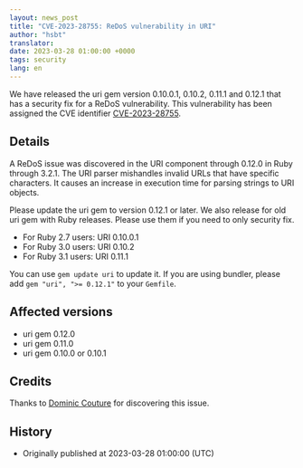 ```yaml
---
layout: news_post
title: "CVE-2023-28755: ReDoS vulnerability in URI"
author: "hsbt"
translator:
date: 2023-03-28 01:00:00 +0000
tags: security
lang: en
---
```


We have released the uri gem version 0.10.0.1, 0.10.2, 0.11.1 and 0.12.1 that has a security fix for a ReDoS vulnerability.
This vulnerability has been assigned the CVE identifier [CVE-2023-28755](https://nvd.nist.gov/vuln/detail/CVE-2023-28755).

## Details

A ReDoS issue was discovered in the URI component through 0.12.0 in Ruby through 3.2.1. The URI parser mishandles invalid URLs that have specific characters. It causes an increase in execution time for parsing strings to URI objects.

Please update the uri gem to version 0.12.1 or later. We also release for old uri gem with Ruby releases. Please use them if you need to only security fix.

* For Ruby 2.7 users: URI 0.10.0.1
* For Ruby 3.0 users: URI 0.10.2
* For Ruby 3.1 users: URI 0.11.1

You can use `gem update uri` to update it. If you are using bundler, please add `gem "uri", ">= 0.12.1"` to your `Gemfile`.

## Affected versions

* uri gem 0.12.0
* uri gem 0.11.0
* uri gem 0.10.0 or 0.10.1

## Credits

Thanks to [Dominic Couture](https://hackerone.com/dee-see?type=user) for discovering this issue.

## History

* Originally published at 2023-03-28 01:00:00 (UTC)
